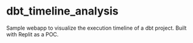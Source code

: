 # dbt_timeline_analysis
Sample webapp to visualize the execution timeline of a dbt project. Built with Replit as a POC.
